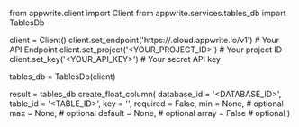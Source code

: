 from appwrite.client import Client
from appwrite.services.tables_db import TablesDb

client = Client()
client.set_endpoint('https://<REGION>.cloud.appwrite.io/v1') # Your API Endpoint
client.set_project('<YOUR_PROJECT_ID>') # Your project ID
client.set_key('<YOUR_API_KEY>') # Your secret API key

tables_db = TablesDb(client)

result = tables_db.create_float_column(
    database_id = '<DATABASE_ID>',
    table_id = '<TABLE_ID>',
    key = '',
    required = False,
    min = None, # optional
    max = None, # optional
    default = None, # optional
    array = False # optional
)
